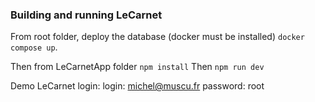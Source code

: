 ### Building and running LeCarnet

From root folder, deploy the database (docker must be installed)
`docker compose up`.

Then from LeCarnetApp folder
`npm install`
Then
`npm run dev`

Demo LeCarnet login:
login: michel@muscu.fr
password: root
